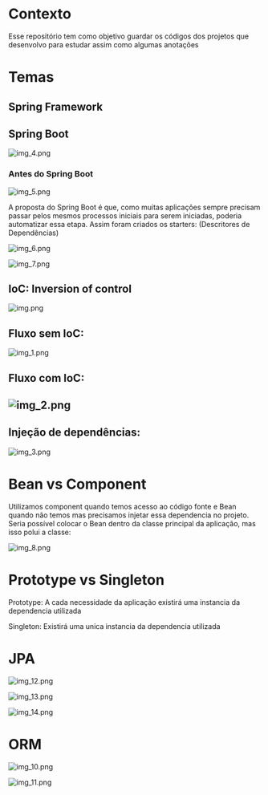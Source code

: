 # Contexto
Esse repositório tem como objetivo guardar os códigos dos projetos que 
desenvolvo para estudar assim como algumas anotações

# Temas

## Spring Framework



## Spring Boot

![img_4.png](images/img_4.png)

### Antes do Spring Boot

![img_5.png](images/img_5.png)

A proposta do Spring Boot é que, como muitas aplicações sempre precisam passar 
pelos mesmos processos iniciais para 
serem iniciadas, poderia automatizar essa etapa. Assim foram criados os starters: (Descritores de Dependências)

![img_6.png](images/img_6.png)

![img_7.png](images/img_7.png)

## IoC: Inversion of control

![img.png](images/img.png)

## Fluxo sem IoC:

![img_1.png](images/img_1.png)

## Fluxo com IoC:

## ![img_2.png](images/img_2.png)

## Injeção de dependências:

![img_3.png](images/img_3.png)


# Bean vs Component

Utilizamos component quando temos acesso ao código fonte 
e Bean quando não temos mas precisamos injetar essa dependencia
no projeto. Seria possível colocar o Bean dentro da classe principal da aplicação,
mas isso polui a classe:

![img_8.png](images/img_8.png)

# Prototype vs Singleton

Prototype: A cada necessidade da 
aplicação existirá uma instancia da dependencia utilizada

Singleton: Existirá uma unica instancia da dependencia 
utilizada 

# JPA

![img_12.png](images/img_12.png)

![img_13.png](images/img_13.png)

![img_14.png](images/img_14.png) 

# ORM

![img_10.png](images/img_10.png)

![img_11.png](images/img_11.png)

